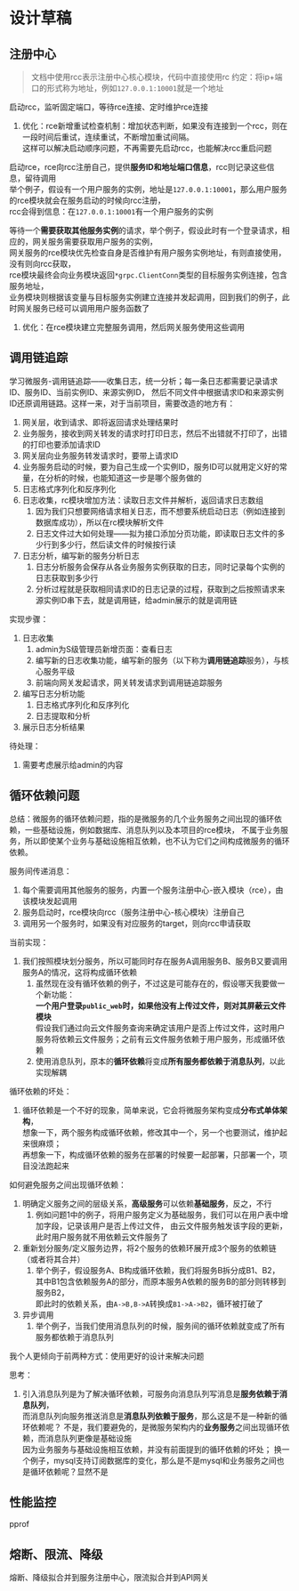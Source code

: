 # 设计草稿

## 注册中心

> 文档中使用rcc表示注册中心核心模块，代码中直接使用rc
> 约定：将ip+端口的形式称为地址，例如`127.0.0.1:10001`就是一个地址

启动rcc，监听固定端口，等待rce连接、定时维护rce连接

1. 优化：rce新增重试检查机制：增加状态判断，如果没有连接到一个rcc，则在一段时间后重试，连续重试，不断增加重试间隔。  
   这样可以解决启动顺序问题，不再需要先启动rcc，也能解决rcc重启问题

启动rce，rce向rcc注册自己，提供**服务ID和地址端口信息**，rcc则记录这些信息，留待调用  
举个例子，假设有一个用户服务的实例，地址是`127.0.0.1:10001`，那么用户服务的rce模块就会在服务启动的时候向rcc注册，  
rcc会得到信息：在`127.0.0.1:10001`有一个用户服务的实例

等待一个**需要获取其他服务实例**的请求，举个例子，假设此时有一个登录请求，相应的，网关服务需要获取用户服务的实例，  
网关服务的rce模块优先检查自身是否维护有用户服务实例地址，有则直接使用，没有则向rcc获取，  
rce模块最终会向业务模块返回`*grpc.ClientConn`类型的目标服务实例连接，包含服务地址，  
业务模块则根据该变量与目标服务实例建立连接并发起调用，回到我们的例子，此时网关服务已经可以调用用户服务函数了

1. 优化：在rce模块建立完整服务调用，然后网关服务使用这些调用

## 调用链追踪

学习微服务-调用链追踪——收集日志，统一分析；每一条日志都需要记录请求ID、服务ID、当前实例ID、来源实例ID，
然后不同文件中根据请求ID和来源实例ID还原调用链路。这样一来，对于当前项目，需要改造的地方有：

1. 网关层，收到请求、即将返回请求处理结果时
2. 业务服务，接收到网关转发的请求时打印日志，然后不出错就不打印了，出错的打印也要添加请求ID
3. 网关层向业务服务转发请求时，要带上请求ID
4. 业务服务启动的时候，要为自己生成一个实例ID，服务ID可以就用定义好的常量，在分析的时候，也能知道这一步是哪个服务做的
5. 日志格式序列化和反序列化
6. 日志收集，rc模块增加方法：读取日志文件并解析，返回请求日志数组
    1. 因为我们只想要网络请求相关日志，而不想要系统启动日志（例如连接到数据库成功），所以在rc模块解析文件
    2. 日志文件过大如何处理——拟为接口添加分页功能，即读取日志文件的多少行到多少行，然后读文件的时候按行读
7. 日志分析，编写新的服务分析日志
    1. 日志分析服务会保存从各业务服务实例获取的日志，同时记录每个实例的日志获取到多少行
    2. 分析过程就是获取相同请求ID的日志记录的过程，获取到之后按照请求来源实例ID串下去，就是调用链，给admin展示的就是调用链

实现步骤：

1. 日志收集
    1. admin为S级管理员新增页面：查看日志
    2. 编写新的日志收集功能，编写新的服务（以下称为**调用链追踪**服务），与核心服务平级
    3. 前端向网关发起请求，网关转发请求到调用链追踪服务
2. 编写日志分析功能
    1. 日志格式序列化和反序列化
    2. 日志提取和分析
3. 展示日志分析结果

待处理：

1. 需要考虑展示给admin的内容

## 循环依赖问题

总结：微服务的循环依赖问题，指的是微服务的几个业务服务之间出现的循环依赖，一些基础设施，例如数据库、消息队列以及本项目的rce模块，
不属于业务服务，所以即使某个业务与基础设施相互依赖，也不认为它们之间构成微服务的循环依赖。

服务间传递消息：

1. 每个需要调用其他服务的服务，内置一个服务注册中心-嵌入模块（rce），由该模块发起调用
2. 服务启动时，rce模块向rcc（服务注册中心-核心模块）注册自己
3. 调用另一个服务时，如果没有对应服务的target，则向rcc申请获取

当前实现：

1. 我们按照模块划分服务，所以可能同时存在服务A调用服务B、服务B又要调用服务A的情况，这将构成循环依赖
    1. 虽然现在没有循环依赖的例子，不过这是可能存在的，假设哪天我要做一个新功能：  
       **一个用户登录`public_web`时，如果他没有上传过文件，则对其屏蔽云文件模块**  
       假设我们通过向云文件服务查询来确定该用户是否上传过文件，这时用户服务将依赖云文件服务；之前有云文件服务依赖于用户服务，形成循环依赖
    2. 使用消息队列，原本的**循环依赖**将变成**所有服务都依赖于消息队列**，以此实现解耦

循环依赖的坏处：

1. 循环依赖是一个不好的现象，简单来说，它会将微服务架构变成**分布式单体架构**，  
   想象一下，两个服务构成循环依赖，修改其中一个，另一个也要测试，维护起来很麻烦；  
   再想象一下，构成循环依赖的服务在部署的时候要一起部署，只部署一个，项目没法跑起来

如何避免服务之间出现循环依赖：

1. 明确定义服务之间的层级关系，**高级服务**可以依赖**基础服务**，反之，不行
    1. 例如问题1中的例子，将用户服务定义为基础服务，我们可以在用户表中增加字段，记录该用户是否上传过文件，
       由云文件服务触发该字段的更新，此时用户服务就不用依赖云文件服务了
2. 重新划分服务/定义服务边界，将2个服务的依赖环展开成3个服务的依赖链（或者将其合并）
    1. 举个例子，假设服务A、B构成循环依赖，我们将服务B拆分成B1、B2，  
       其中B1包含依赖服务A的部分，而原本服务A依赖的服务B的部分则转移到服务B2，  
       即此时的依赖关系，由`A->B,B->A`转换成`B1->A->B2`，循环被打破了
3. 异步调用
    1. 举个例子，当我们使用消息队列的时候，服务间的循环依赖就变成了所有服务都依赖于消息队列

我个人更倾向于前两种方式：使用更好的设计来解决问题

思考：

1. 引入消息队列是为了解决循环依赖，可服务向消息队列写消息是**服务依赖于消息队列**，  
   而消息队列向服务推送消息是**消息队列依赖于服务**，那么这是不是一种新的循环依赖呢？
   不是，我们要避免的，是微服务架构内的**业务服务**之间出现循环依赖，而消息队列更像是基础设施  
   因为业务服务与基础设施相互依赖，并没有前面提到的循环依赖的坏处；
   换一个例子，mysql支持订阅数据库的变化，那么是不是mysql和业务服务之间也是循环依赖呢？显然不是

## 性能监控

pprof

## 熔断、限流、降级

熔断、降级拟合并到服务注册中心，限流拟合并到API网关

